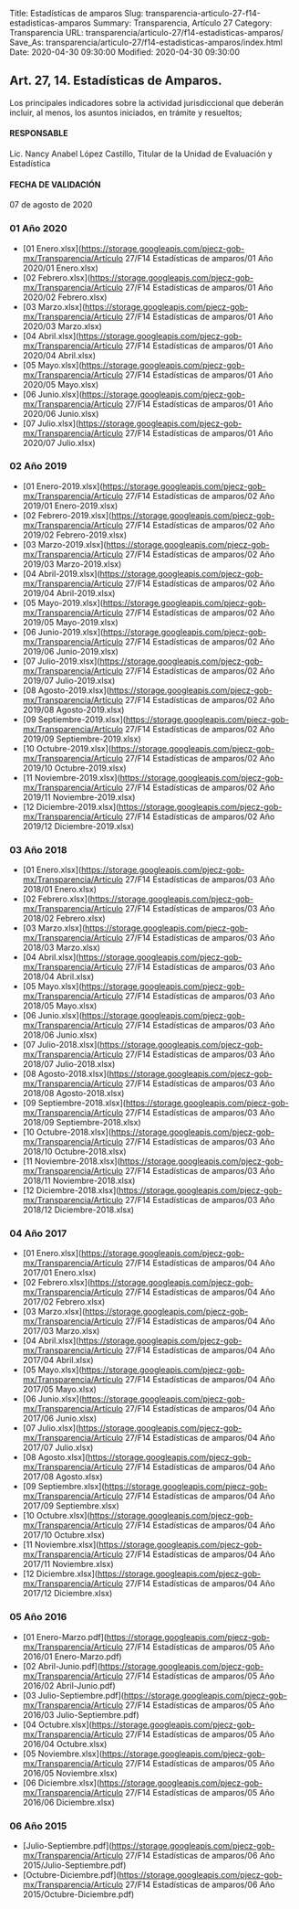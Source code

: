 Title: Estadísticas de amparos
Slug: transparencia-articulo-27-f14-estadisticas-amparos
Summary: Transparencia, Artículo 27
Category: Transparencia
URL: transparencia/articulo-27/f14-estadisticas-amparos/
Save_As: transparencia/articulo-27/f14-estadisticas-amparos/index.html
Date: 2020-04-30 09:30:00
Modified: 2020-04-30 09:30:00


## Art. 27, 14. Estadísticas de Amparos.

Los principales indicadores sobre la actividad jurisdiccional que deberán incluir, al menos, los asuntos iniciados, en trámite y resueltos;

#### RESPONSABLE

Lic. Nancy Anabel López Castillo, Titular de la Unidad de Evaluación y Estadística

#### FECHA DE VALIDACIÓN

07 de agosto de 2020


### 01 Año 2020


* [01 Enero.xlsx](https://storage.googleapis.com/pjecz-gob-mx/Transparencia/Artículo 27/F14 Estadísticas de amparos/01 Año 2020/01 Enero.xlsx)
* [02 Febrero.xlsx](https://storage.googleapis.com/pjecz-gob-mx/Transparencia/Artículo 27/F14 Estadísticas de amparos/01 Año 2020/02 Febrero.xlsx)
* [03 Marzo.xlsx](https://storage.googleapis.com/pjecz-gob-mx/Transparencia/Artículo 27/F14 Estadísticas de amparos/01 Año 2020/03 Marzo.xlsx)
* [04 Abril.xlsx](https://storage.googleapis.com/pjecz-gob-mx/Transparencia/Artículo 27/F14 Estadísticas de amparos/01 Año 2020/04 Abril.xlsx)
* [05 Mayo.xlsx](https://storage.googleapis.com/pjecz-gob-mx/Transparencia/Artículo 27/F14 Estadísticas de amparos/01 Año 2020/05 Mayo.xlsx)
* [06 Junio.xlsx](https://storage.googleapis.com/pjecz-gob-mx/Transparencia/Artículo 27/F14 Estadísticas de amparos/01 Año 2020/06 Junio.xlsx)
* [07 Julio.xlsx](https://storage.googleapis.com/pjecz-gob-mx/Transparencia/Artículo 27/F14 Estadísticas de amparos/01 Año 2020/07 Julio.xlsx)


### 02 Año 2019


* [01 Enero-2019.xlsx](https://storage.googleapis.com/pjecz-gob-mx/Transparencia/Artículo 27/F14 Estadísticas de amparos/02 Año 2019/01 Enero-2019.xlsx)
* [02 Febrero-2019.xlsx](https://storage.googleapis.com/pjecz-gob-mx/Transparencia/Artículo 27/F14 Estadísticas de amparos/02 Año 2019/02 Febrero-2019.xlsx)
* [03 Marzo-2019.xlsx](https://storage.googleapis.com/pjecz-gob-mx/Transparencia/Artículo 27/F14 Estadísticas de amparos/02 Año 2019/03 Marzo-2019.xlsx)
* [04 Abril-2019.xlsx](https://storage.googleapis.com/pjecz-gob-mx/Transparencia/Artículo 27/F14 Estadísticas de amparos/02 Año 2019/04 Abril-2019.xlsx)
* [05 Mayo-2019.xlsx](https://storage.googleapis.com/pjecz-gob-mx/Transparencia/Artículo 27/F14 Estadísticas de amparos/02 Año 2019/05 Mayo-2019.xlsx)
* [06 Junio-2019.xlsx](https://storage.googleapis.com/pjecz-gob-mx/Transparencia/Artículo 27/F14 Estadísticas de amparos/02 Año 2019/06 Junio-2019.xlsx)
* [07 Julio-2019.xlsx](https://storage.googleapis.com/pjecz-gob-mx/Transparencia/Artículo 27/F14 Estadísticas de amparos/02 Año 2019/07 Julio-2019.xlsx)
* [08 Agosto-2019.xlsx](https://storage.googleapis.com/pjecz-gob-mx/Transparencia/Artículo 27/F14 Estadísticas de amparos/02 Año 2019/08 Agosto-2019.xlsx)
* [09 Septiembre-2019.xlsx](https://storage.googleapis.com/pjecz-gob-mx/Transparencia/Artículo 27/F14 Estadísticas de amparos/02 Año 2019/09 Septiembre-2019.xlsx)
* [10 Octubre-2019.xlsx](https://storage.googleapis.com/pjecz-gob-mx/Transparencia/Artículo 27/F14 Estadísticas de amparos/02 Año 2019/10 Octubre-2019.xlsx)
* [11 Noviembre-2019.xlsx](https://storage.googleapis.com/pjecz-gob-mx/Transparencia/Artículo 27/F14 Estadísticas de amparos/02 Año 2019/11 Noviembre-2019.xlsx)
* [12 Diciembre-2019.xlsx](https://storage.googleapis.com/pjecz-gob-mx/Transparencia/Artículo 27/F14 Estadísticas de amparos/02 Año 2019/12 Diciembre-2019.xlsx)


### 03 Año 2018


* [01 Enero.xlsx](https://storage.googleapis.com/pjecz-gob-mx/Transparencia/Artículo 27/F14 Estadísticas de amparos/03 Año 2018/01 Enero.xlsx)
* [02 Febrero.xlsx](https://storage.googleapis.com/pjecz-gob-mx/Transparencia/Artículo 27/F14 Estadísticas de amparos/03 Año 2018/02 Febrero.xlsx)
* [03 Marzo.xlsx](https://storage.googleapis.com/pjecz-gob-mx/Transparencia/Artículo 27/F14 Estadísticas de amparos/03 Año 2018/03 Marzo.xlsx)
* [04 Abril.xlsx](https://storage.googleapis.com/pjecz-gob-mx/Transparencia/Artículo 27/F14 Estadísticas de amparos/03 Año 2018/04 Abril.xlsx)
* [05 Mayo.xlsx](https://storage.googleapis.com/pjecz-gob-mx/Transparencia/Artículo 27/F14 Estadísticas de amparos/03 Año 2018/05 Mayo.xlsx)
* [06 Junio.xlsx](https://storage.googleapis.com/pjecz-gob-mx/Transparencia/Artículo 27/F14 Estadísticas de amparos/03 Año 2018/06 Junio.xlsx)
* [07 Julio-2018.xlsx](https://storage.googleapis.com/pjecz-gob-mx/Transparencia/Artículo 27/F14 Estadísticas de amparos/03 Año 2018/07 Julio-2018.xlsx)
* [08 Agosto-2018.xlsx](https://storage.googleapis.com/pjecz-gob-mx/Transparencia/Artículo 27/F14 Estadísticas de amparos/03 Año 2018/08 Agosto-2018.xlsx)
* [09 Septiembre-2018.xlsx](https://storage.googleapis.com/pjecz-gob-mx/Transparencia/Artículo 27/F14 Estadísticas de amparos/03 Año 2018/09 Septiembre-2018.xlsx)
* [10 Octubre-2018.xlsx](https://storage.googleapis.com/pjecz-gob-mx/Transparencia/Artículo 27/F14 Estadísticas de amparos/03 Año 2018/10 Octubre-2018.xlsx)
* [11 Noviembre-2018.xlsx](https://storage.googleapis.com/pjecz-gob-mx/Transparencia/Artículo 27/F14 Estadísticas de amparos/03 Año 2018/11 Noviembre-2018.xlsx)
* [12 Diciembre-2018.xlsx](https://storage.googleapis.com/pjecz-gob-mx/Transparencia/Artículo 27/F14 Estadísticas de amparos/03 Año 2018/12 Diciembre-2018.xlsx)


### 04 Año 2017


* [01 Enero.xlsx](https://storage.googleapis.com/pjecz-gob-mx/Transparencia/Artículo 27/F14 Estadísticas de amparos/04 Año 2017/01 Enero.xlsx)
* [02 Febrero.xlsx](https://storage.googleapis.com/pjecz-gob-mx/Transparencia/Artículo 27/F14 Estadísticas de amparos/04 Año 2017/02 Febrero.xlsx)
* [03 Marzo.xlsx](https://storage.googleapis.com/pjecz-gob-mx/Transparencia/Artículo 27/F14 Estadísticas de amparos/04 Año 2017/03 Marzo.xlsx)
* [04 Abril.xlsx](https://storage.googleapis.com/pjecz-gob-mx/Transparencia/Artículo 27/F14 Estadísticas de amparos/04 Año 2017/04 Abril.xlsx)
* [05 Mayo.xlsx](https://storage.googleapis.com/pjecz-gob-mx/Transparencia/Artículo 27/F14 Estadísticas de amparos/04 Año 2017/05 Mayo.xlsx)
* [06 Junio.xlsx](https://storage.googleapis.com/pjecz-gob-mx/Transparencia/Artículo 27/F14 Estadísticas de amparos/04 Año 2017/06 Junio.xlsx)
* [07 Julio.xlsx](https://storage.googleapis.com/pjecz-gob-mx/Transparencia/Artículo 27/F14 Estadísticas de amparos/04 Año 2017/07 Julio.xlsx)
* [08 Agosto.xlsx](https://storage.googleapis.com/pjecz-gob-mx/Transparencia/Artículo 27/F14 Estadísticas de amparos/04 Año 2017/08 Agosto.xlsx)
* [09 Septiembre.xlsx](https://storage.googleapis.com/pjecz-gob-mx/Transparencia/Artículo 27/F14 Estadísticas de amparos/04 Año 2017/09 Septiembre.xlsx)
* [10 Octubre.xlsx](https://storage.googleapis.com/pjecz-gob-mx/Transparencia/Artículo 27/F14 Estadísticas de amparos/04 Año 2017/10 Octubre.xlsx)
* [11 Noviembre.xlsx](https://storage.googleapis.com/pjecz-gob-mx/Transparencia/Artículo 27/F14 Estadísticas de amparos/04 Año 2017/11 Noviembre.xlsx)
* [12 Diciembre.xlsx](https://storage.googleapis.com/pjecz-gob-mx/Transparencia/Artículo 27/F14 Estadísticas de amparos/04 Año 2017/12 Diciembre.xlsx)


### 05 Año 2016


* [01 Enero-Marzo.pdf](https://storage.googleapis.com/pjecz-gob-mx/Transparencia/Artículo 27/F14 Estadísticas de amparos/05 Año 2016/01 Enero-Marzo.pdf)
* [02 Abril-Junio.pdf](https://storage.googleapis.com/pjecz-gob-mx/Transparencia/Artículo 27/F14 Estadísticas de amparos/05 Año 2016/02 Abril-Junio.pdf)
* [03 Julio-Septiembre.pdf](https://storage.googleapis.com/pjecz-gob-mx/Transparencia/Artículo 27/F14 Estadísticas de amparos/05 Año 2016/03 Julio-Septiembre.pdf)
* [04 Octubre.xlsx](https://storage.googleapis.com/pjecz-gob-mx/Transparencia/Artículo 27/F14 Estadísticas de amparos/05 Año 2016/04 Octubre.xlsx)
* [05 Noviembre.xlsx](https://storage.googleapis.com/pjecz-gob-mx/Transparencia/Artículo 27/F14 Estadísticas de amparos/05 Año 2016/05 Noviembre.xlsx)
* [06 Diciembre.xlsx](https://storage.googleapis.com/pjecz-gob-mx/Transparencia/Artículo 27/F14 Estadísticas de amparos/05 Año 2016/06 Diciembre.xlsx)


### 06 Año 2015


* [Julio-Septiembre.pdf](https://storage.googleapis.com/pjecz-gob-mx/Transparencia/Artículo 27/F14 Estadísticas de amparos/06 Año 2015/Julio-Septiembre.pdf)
* [Octubre-Diciembre.pdf](https://storage.googleapis.com/pjecz-gob-mx/Transparencia/Artículo 27/F14 Estadísticas de amparos/06 Año 2015/Octubre-Diciembre.pdf)


